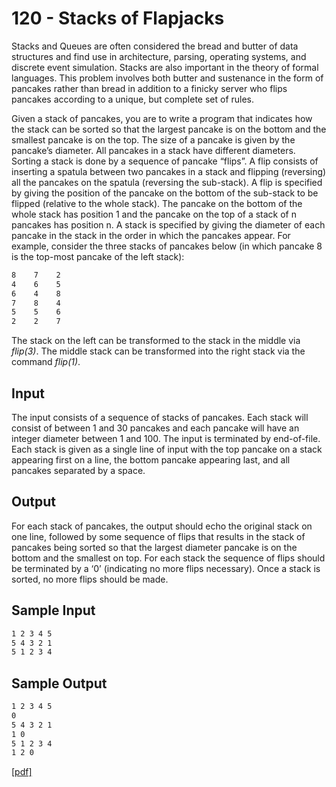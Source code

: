 # 120 - Stacks of Flapjacks

Stacks and Queues are often considered the bread and butter of data structures and find use in architecture,
parsing, operating systems, and discrete event simulation. Stacks are also important in the
theory of formal languages.
This problem involves both butter and sustenance in the form of pancakes rather than bread in
addition to a finicky server who flips pancakes according to a unique, but complete set of rules.

Given a stack of pancakes, you are to write a program that indicates how the stack can be sorted
so that the largest pancake is on the bottom and the smallest pancake is on the top. The size of a
pancake is given by the pancake’s diameter. All pancakes in a stack have different diameters.
Sorting a stack is done by a sequence of pancake “flips”. A flip consists of inserting a spatula
between two pancakes in a stack and flipping (reversing) all the pancakes on the spatula (reversing the
sub-stack). A flip is specified by giving the position of the pancake on the bottom of the sub-stack to
be flipped (relative to the whole stack). The pancake on the bottom of the whole stack has position 1
and the pancake on the top of a stack of n pancakes has position n.
A stack is specified by giving the diameter of each pancake in the stack in the order in which the
pancakes appear.
For example, consider the three stacks of pancakes below (in which pancake 8 is the top-most
pancake of the left stack):

```bash
8    7    2
4    6    5
6    4    8
7    8    4
5    5    6
2    2    7
```

The stack on the left can be transformed to the stack in the middle via *flip(3)*. The middle stack can
be transformed into the right stack via the command *flip(1)*.


## Input

The input consists of a sequence of stacks of pancakes. Each stack will consist of between 1 and 30
pancakes and each pancake will have an integer diameter between 1 and 100. The input is terminated
by end-of-file. Each stack is given as a single line of input with the top pancake on a stack appearing
first on a line, the bottom pancake appearing last, and all pancakes separated by a space.


## Output

For each stack of pancakes, the output should echo the original stack on one line, followed by some
sequence of flips that results in the stack of pancakes being sorted so that the largest diameter pancake
is on the bottom and the smallest on top. For each stack the sequence of flips should be terminated by
a ‘0’ (indicating no more flips necessary). Once a stack is sorted, no more flips should be made.


## Sample Input

```bash
1 2 3 4 5
5 4 3 2 1
5 1 2 3 4
```

## Sample Output

```bash
1 2 3 4 5
0
5 4 3 2 1
1 0
5 1 2 3 4
1 2 0
```

[\[pdf\]](https://uva.onlinejudge.org/external/1/120.pdf)
